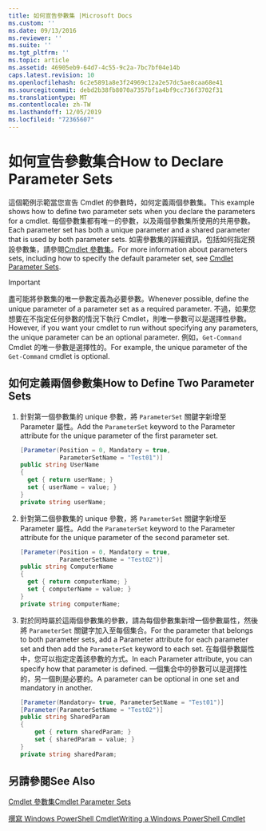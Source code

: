 ```yaml
---
title: 如何宣告參數集 |Microsoft Docs
ms.custom: ''
ms.date: 09/13/2016
ms.reviewer: ''
ms.suite: ''
ms.tgt_pltfrm: ''
ms.topic: article
ms.assetid: 46905eb9-64d7-4c55-9c2a-7bc7bf04e14b
caps.latest.revision: 10
ms.openlocfilehash: 6c2e5891a8e3f24969c12a2e57dc5ae8caa68e41
ms.sourcegitcommit: debd2b38fb8070a7357bf1a4bf9cc736f3702f31
ms.translationtype: MT
ms.contentlocale: zh-TW
ms.lasthandoff: 12/05/2019
ms.locfileid: "72365607"
---
```

# <a name="how-to-declare-parameter-sets"></a><span data-ttu-id="e835d-102">如何宣告參數集合</span><span class="sxs-lookup"><span data-stu-id="e835d-102">How to Declare Parameter Sets</span></span>

<span data-ttu-id="e835d-103">這個範例示範當您宣告 Cmdlet 的參數時，如何定義兩個參數集。</span><span class="sxs-lookup"><span data-stu-id="e835d-103">This example shows how to define two parameter sets when you declare the parameters for a cmdlet.</span></span> <span data-ttu-id="e835d-104">每個參數集都有唯一的參數，以及兩個參數集所使用的共用參數。</span><span class="sxs-lookup"><span data-stu-id="e835d-104">Each parameter set has both a unique parameter and a shared parameter that is used by both parameter sets.</span></span> <span data-ttu-id="e835d-105">如需參數集的詳細資訊，包括如何指定預設參數集，請參閱[Cmdlet 參數集](./cmdlet-parameter-sets.md)。</span><span class="sxs-lookup"><span data-stu-id="e835d-105">For more information about parameters sets, including how to specify the default parameter set, see [Cmdlet Parameter Sets](./cmdlet-parameter-sets.md).</span></span>

> [!IMPORTANT]
> <span data-ttu-id="e835d-106">盡可能將參數集的唯一參數定義為必要參數。</span><span class="sxs-lookup"><span data-stu-id="e835d-106">Whenever possible, define the unique parameter of a parameter set as a required parameter.</span></span> <span data-ttu-id="e835d-107">不過，如果您想要在不指定任何參數的情況下執行 Cmdlet，則唯一參數可以是選擇性參數。</span><span class="sxs-lookup"><span data-stu-id="e835d-107">However, if you want your cmdlet to run without specifying any parameters, the unique parameter can be an optional parameter.</span></span> <span data-ttu-id="e835d-108">例如，`Get-Command` Cmdlet 的唯一參數是選擇性的。</span><span class="sxs-lookup"><span data-stu-id="e835d-108">For example, the unique parameter of the `Get-Command` cmdlet is optional.</span></span>

## <a name="how-to-define-two-parameter-sets"></a><span data-ttu-id="e835d-109">如何定義兩個參數集</span><span class="sxs-lookup"><span data-stu-id="e835d-109">How to Define Two Parameter Sets</span></span>

1. <span data-ttu-id="e835d-110">針對第一個參數集的 unique 參數，將 `ParameterSet` 關鍵字新增至 Parameter 屬性。</span><span class="sxs-lookup"><span data-stu-id="e835d-110">Add the `ParameterSet` keyword to the Parameter attribute for the unique parameter of the first parameter set.</span></span>

   ```csharp
   [Parameter(Position = 0, Mandatory = true,
              ParameterSetName = "Test01")]
   public string UserName
   {
     get { return userName; }
     set { userName = value; }
   }
   private string userName;
   ```

2. <span data-ttu-id="e835d-111">針對第二個參數集的 unique 參數，將 `ParameterSet` 關鍵字新增至 Parameter 屬性。</span><span class="sxs-lookup"><span data-stu-id="e835d-111">Add the `ParameterSet` keyword to the Parameter attribute for the unique parameter of the second parameter set.</span></span>

   ```csharp
   [Parameter(Position = 0, Mandatory = true,
              ParameterSetName = "Test02")]
   public string ComputerName
   {
     get { return computerName; }
     set { computerName = value; }
   }
   private string computerName;
   ```

3. <span data-ttu-id="e835d-112">對於同時屬於這兩個參數集的參數，請為每個參數集新增一個參數屬性，然後將 `ParameterSet` 關鍵字加入至每個集合。</span><span class="sxs-lookup"><span data-stu-id="e835d-112">For the parameter that belongs to both parameter sets, add a Parameter attribute for each parameter set and then add the `ParameterSet` keyword to each set.</span></span> <span data-ttu-id="e835d-113">在每個參數屬性中，您可以指定定義該參數的方式。</span><span class="sxs-lookup"><span data-stu-id="e835d-113">In each Parameter attribute, you can specify how that parameter is defined.</span></span> <span data-ttu-id="e835d-114">一個集合中的參數可以是選擇性的，另一個則是必要的。</span><span class="sxs-lookup"><span data-stu-id="e835d-114">A parameter can be optional in one set and mandatory in another.</span></span>

   ```csharp
   [Parameter(Mandatory= true, ParameterSetName = "Test01")]
   [Parameter(ParameterSetName = "Test02")]
   public string SharedParam
   {
       get { return sharedParam; }
       set { sharedParam = value; }
   }
   private string sharedParam;
   ```

## <a name="see-also"></a><span data-ttu-id="e835d-115">另請參閱</span><span class="sxs-lookup"><span data-stu-id="e835d-115">See Also</span></span>

[<span data-ttu-id="e835d-116">Cmdlet 參數集</span><span class="sxs-lookup"><span data-stu-id="e835d-116">Cmdlet Parameter Sets</span></span>](./cmdlet-parameter-sets.md)

[<span data-ttu-id="e835d-117">撰寫 Windows PowerShell Cmdlet</span><span class="sxs-lookup"><span data-stu-id="e835d-117">Writing a Windows PowerShell Cmdlet</span></span>](./writing-a-windows-powershell-cmdlet.md)
